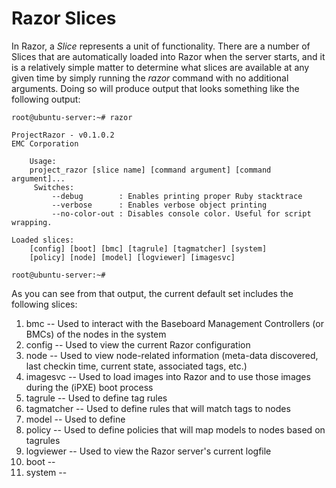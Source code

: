 # Razor Slices

In Razor, a *Slice* represents a unit of functionality. There are a number of Slices that are automatically loaded into Razor when the server starts, and it is a relatively simple matter to determine what slices are available at any given time by simply running the *razor* command with no additional arguments. Doing so will produce output that looks something like the following output:

    root@ubuntu-server:~# razor
    
    ProjectRazor - v0.1.0.2
    EMC Corporation
    
    	Usage: 
    	project_razor [slice name] [command argument] [command argument]...
    	 Switches:
    		 --debug        : Enables printing proper Ruby stacktrace
    		 --verbose      : Enables verbose object printing
    		 --no-color-out : Disables console color. Useful for script wrapping.
    
    Loaded slices:
    	[config] [boot] [bmc] [tagrule] [tagmatcher] [system] 
    	[policy] [node] [model] [logviewer] [imagesvc] 
    	
    root@ubuntu-server:~# 

As you can see from that output, the current default set includes the following slices:

1. bmc -- Used to interact with the Baseboard Management Controllers (or BMCs) of the nodes in the system
2. config -- Used to view the current Razor configuration
3. node -- Used to view node-related information (meta-data discovered, last checkin time, current state, associated tags, etc.)
4. imagesvc -- Used to load images into Razor and to use those images during the (iPXE) boot process
5. tagrule -- Used to define tag rules
6. tagmatcher -- Used to define rules that will match tags to nodes
7. model -- Used to define 
8. policy -- Used to define policies that will map models to nodes based on tagrules
9. logviewer -- Used to view the Razor server's current logfile
10. boot --
11. system --

